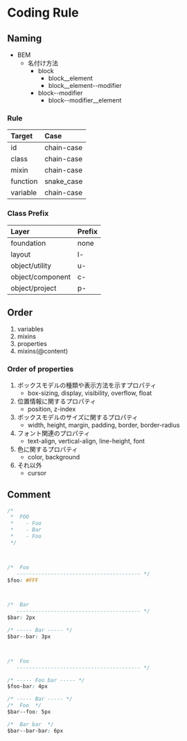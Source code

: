# Coding Rule
## Naming
* BEM
	* 名付け方法
	    * block
	    	* block__element
			* block__element--modifier
		* block--modifier
			* block--modifier__element


### Rule
| Target     | Case        |
|:-----------|:------------|
| id         | chain-case  |
| class      | chain-case  |
| mixin      | chain-case  |
| function   | snake_case  |
| variable   | chain-case  |

### Class Prefix
| Layer            | Prefix |
|:-----------------|:-------|
| foundation       | none   |
| layout           | l-     |
| object/utility   | u-     |
| object/component | c-     |
| object/project   | p-     |

## Order
1. variables
2. mixins
3. properties
4. mixins(@content)

### Order of properties
1. ボックスモデルの種類や表示方法を示すプロパティ
    - box-sizing, display, visibility, overflow, float
2. 位置情報に関するプロパティ
    - position, z-index
3. ボックスモデルのサイズに関するプロパティ
    - width, height, margin, padding, border, border-radius
4. フォント関連のプロパティ
    - text-align, vertical-align, line-height, font
5. 色に関するプロパティ
    - color, background
6. それ以外
    - cursor

## Comment
```css
/*
 *  FOO
 *    - Foo
 *    - Bar
 *    - Foo
 */



/*  Foo
   ---------------------------------------- */
$foo: #FFF



/*  Bar
   ---------------------------------------- */
$bar: 2px

/* ----- Bar ----- */
$bar--bar: 3px



/*  Foo
   ---------------------------------------- */

/* ----- Foo bar ----- */
$foo-bar: 4px

/* ----- Bar ----- */
/*  Foo  */
$bar--foo: 5px

/*  Bar bar  */
$bar--bar-bar: 6px
```